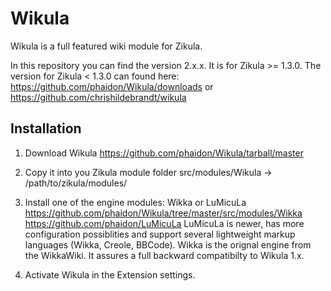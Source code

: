 Wikula
======

Wikula is a full featured wiki module for Zikula.

In this repository you can find the version 2.x.x. It is for Zikula >= 1.3.0. The version for Zikula < 1.3.0 can found here:
https://github.com/phaidon/Wikula/downloads or
https://github.com/chrishildebrandt/wikula

Installation
------------

1. Download Wikula
https://github.com/phaidon/Wikula/tarball/master

2. Copy it into you Zikula module folder
src/modules/Wikula -> /path/to/zikula/modules/

3. Install one of the engine modules: Wikka or LuMicuLa
https://github.com/phaidon/Wikula/tree/master/src/modules/Wikka
https://github.com/phaidon/LuMicuLa
LuMicuLa is newer, has more configuration possiblities and support several lightweight markup languages (Wikka, Creole, BBCode).
Wikka is the orignal engine from the WikkaWiki. It assures a full backward compatibilty to Wikula 1.x.  

4. Activate Wikula in the Extension settings.
